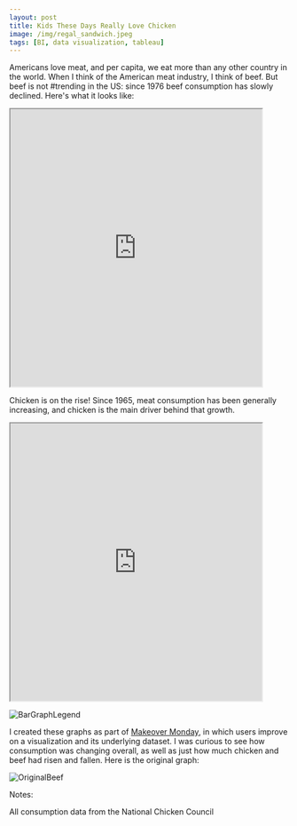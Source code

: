 ```yaml
---
layout: post
title: Kids These Days Really Love Chicken
image: /img/regal_sandwich.jpeg
tags: [BI, data visualization, tableau]
---
```

Americans love meat, and per capita, we eat more than any other country in the world. When I think of the American meat industry, I think of beef. But beef is not #trending in the US: since 1976 beef consumption has slowly declined. Here's what it looks like:


<!--LINE GRAPHS ON CHANGE IN CHICKEN/BEEF>
<style>
.responsive-wrap iframe{ max-width: 100%;}
</style>
<div class="responsive-wrap">
<!-- this is the embed code provided by Google -->
  <iframe src="https://public.tableau.com/views/ChangeinMeatConsumption/Change?:showVizHome=no&:embed=true" width="90%" height="500"></iframe>
<!-- Google embed ends -->
<!--</div>-->


Chicken is on the rise! Since 1965, meat consumption has been generally increasing, and chicken is the main driver behind that growth.


<!-- BAR CHARTS ON US MEAT CONSUMPTION -->
<style>
.responsive-wrap iframe{ max-width: 100%;}
</style>
<div class="responsive-wrap">
<!-- this is the embed code provided by Google -->
  <iframe src="https://public.tableau.com/views/USMeatConsumptionbyYear/MeatConsumptionDashboard?:showVizHome=no&:embed=true" width="90%" height="500"></iframe>
<!-- Google embed ends -->
</div>


<!-- Poultry Legend -->
![BarGraphLegend](http://mattdorros.com/img/legend_poutry.png)


I created these graphs as part of [Makeover Monday](http://www.makeovermonday.co.uk/), in which users improve on a visualization and its underlying dataset. I was curious to see how consumption was changing overall, as well as just how much chicken and beef had risen and fallen. Here is the original graph:

![OriginalBeef](http://mattdorros.com/img/original_meat_graph.png)




Notes:

All consumption data from the National Chicken Council
